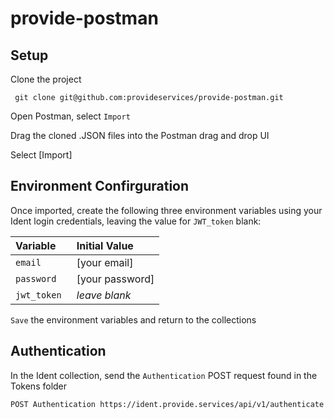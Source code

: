 # provide-postman

## Setup
Clone the project
```
 git clone git@github.com:provideservices/provide-postman.git
```

Open Postman, select `Import`


Drag the cloned .JSON files into the Postman drag and drop UI

Select [Import]




## Environment Confirguration

Once imported, create the following three environment variables using your Ident login credentials, leaving the value for `JWT_token` blank:

| Variable | Initial Value     |
| :-------- | :------- | 
| `email ` | [your email] | 
| `password ` | [your password] |
| `jwt_token ` | _leave blank_ |


`Save` the environment variables and return to the collections


## Authentication

In the Ident collection, send the `Authentication` POST request found in the Tokens folder

```bash
POST Authentication https://ident.provide.services/api/v1/authenticate
```

  

